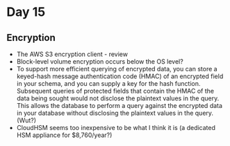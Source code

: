 # Day 15

## Encryption

* The AWS S3 encryption client - review
* Block-level volume encryption occurs below the OS level?
* To support more efficient querying of encrypted data, you can store a keyed-hash message authentication code (HMAC) of an encrypted field in your schema, and you can supply a key for the hash function. Subsequent queries of protected fields that contain the HMAC of the data being sought would not disclose the plaintext values in the query. This allows the database to perform a query against the encrypted data in your database without disclosing the plaintext values in the query. (Wut?)
* CloudHSM seems too inexpensive to be what I think it is (a dedicated HSM appliance for $8,760/year?)
